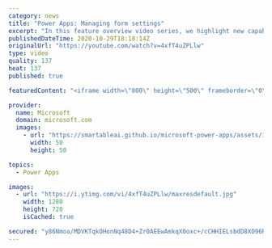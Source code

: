 ```yaml
---
category: news
title: "Power Apps: Managing form settings"
excerpt: "In this feature overview video series, we highlight new capabilities included in the latest update to Microsoft Power Apps.  Improvements to Microsoft Power Apps for managing form settings and events allow users to set various features on a form in the new modern designer.   Get the most out of Power"
publishedDateTime: 2020-10-29T18:18:14Z
originalUrl: "https://youtube.com/watch?v=4xfT4uZPLlw"
type: video
quality: 137
heat: 137
published: true

featuredContent: "<iframe width=\"800\" height=\"500\" frameborder=\"0\" src=\"https://www.youtube.com/embed/4xfT4uZPLlw\" allow=\"accelerometer; autoplay; encrypted-media; gyroscope; picture-in-picture\" allowfullscreen></iframe>"

provider:
  name: Microsoft
  domain: microsoft.com
  images:
    - url: "https://smartableai.github.io/microsoft-power-apps/assets/images/organizations/microsoft.com-50x50.jpg"
      width: 50
      height: 50

topics:
  - Power Apps

images:
  - url: "https://i.ytimg.com/vi/4xfT4uZPLlw/maxresdefault.jpg"
    width: 1280
    height: 720
    isCached: true

secured: "y86Nmoa/MDVKTqkOHonNq48D4+Zr0AEEwAmkqX0oxc+/cCHHIELsbdD8XO96RfL3dtlbkeXo6MM0kkY3lVUC44LE2BBEGKBZmrzvbLM6pBqmPoFx3e1B0FyK0o70INxL7hlQWURyDVYSanwFQ9cCkt089OfnSaoGiFYm76BJsH7U3z2VYK8bpOX4aMfXHR23ld32K/X72Y8A6O6pbie1pAx0snzCCkyBQYZGvD9HxVFcgCva84W73tq0Mm/mWTX5to9qi0a7XyefyP0jIrq8MHoW2zQYZB+E1bPTEUn1PoF7QO9QHZJokeWoJC5BH7uIHwVq8Ohg6ZoT23Ni+MF3/oAKv+MgyxAL2vf9jIGaRRi1erT10C+SqM9RQXnzVEyn3pbzG7AfZYrq3+lA66PRZUjfxt+1UItC+10tLtHeOFQHGfKgKvw6ShqOuRzSl8mW;2o+rWZE36YbkDrD0uyywEw=="
---
```


